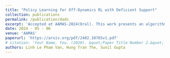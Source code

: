 ```yaml
---
title: "Policy Learning for Off-Dynamics RL with Deficient Support"
collection: publications
permalink: /publication/dads
excerpt: 'Accepted at AAMAS-2024(Oral). This work presents an algorithm for Cross-domain Off Dynamics Reinforcement Learning with the Deficient support in transition dynamics functions.'
date: 2024 - 05 - 06
venue: 'AAMAS'
paperurl: 'https://arxiv.org/pdf/2402.10765v1.pdf'
# citation: 'Your Name, You. (2010). &quot;Paper Title Number 2.&quot; <i>Journal 1</i>. 1(2).'
authors: Linh Le Pham Van, Hung Tran The, Sunil Gupta
---
```


<!-- [](https://repository.vnu.edu.vn/bitstream/VNU_123/137784/1/2020_KY_Node-aware_convolution.pdf) -->
